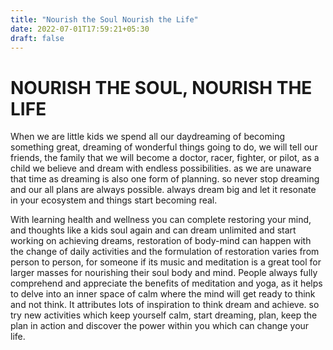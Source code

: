 ```yaml
---
title: "Nourish the Soul Nourish the Life"
date: 2022-07-01T17:59:21+05:30
draft: false
---
```


# NOURISH THE SOUL, NOURISH THE LIFE
When we are little kids we spend all our daydreaming of becoming something great, dreaming of wonderful things going to do, we will tell our friends, the family that we will become a doctor, racer, fighter, or pilot, as a child we believe and dream with endless possibilities. as we are unaware that time as dreaming is also one form of planning. so never stop dreaming and our all plans are always possible. always dream big and let it resonate in your ecosystem and things start becoming real.

With learning health and wellness you can complete restoring your mind, and thoughts like a kids soul again and can dream unlimited and start working on achieving dreams, restoration of body-mind can happen with the change of daily activities and the formulation of restoration varies from person to person, for someone if its music and meditation is a great tool for larger masses for nourishing their soul body and mind.
People always fully comprehend and appreciate the benefits of meditation and yoga, as it helps to delve into an inner space of calm where the mind will get ready to think and not think. It attributes lots of inspiration to think dream and achieve. so try new activities which keep yourself calm, start dreaming, plan, keep the plan in action and discover the power within you which can change your life.